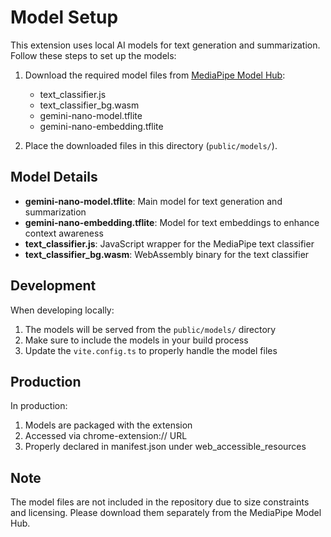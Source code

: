 # Model Setup

This extension uses local AI models for text generation and summarization. Follow these steps to set up the models:

1. Download the required model files from [MediaPipe Model Hub](https://developers.google.com/mediapipe/solutions/text):
   - text_classifier.js
   - text_classifier_bg.wasm
   - gemini-nano-model.tflite
   - gemini-nano-embedding.tflite

2. Place the downloaded files in this directory (`public/models/`).

## Model Details

- **gemini-nano-model.tflite**: Main model for text generation and summarization
- **gemini-nano-embedding.tflite**: Model for text embeddings to enhance context awareness
- **text_classifier.js**: JavaScript wrapper for the MediaPipe text classifier
- **text_classifier_bg.wasm**: WebAssembly binary for the text classifier

## Development

When developing locally:
1. The models will be served from the `public/models/` directory
2. Make sure to include the models in your build process
3. Update the `vite.config.ts` to properly handle the model files

## Production

In production:
1. Models are packaged with the extension
2. Accessed via chrome-extension:// URL
3. Properly declared in manifest.json under web_accessible_resources

## Note

The model files are not included in the repository due to size constraints and licensing. Please download them separately from the MediaPipe Model Hub.